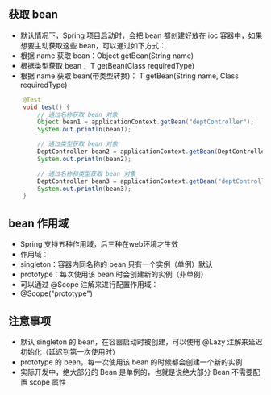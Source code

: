 ## 获取 bean
* 默认情况下，Spring 项目启动时，会把 bean 都创建好放在 ioc 容器中，如果想要主动获取这些 bean，可以通过如下方式：
* 根据 name 获取 bean：Object getBean(String name)
* 根据类型获取 bean：<T> T getBean(Class<T> requiredType)
* 根据 name 获取 bean(带类型转换)：<T> T getBean(String name, Class<T> requiredType)
```java
    @Test
    void test() {
        // 通过名称获取 bean 对象
        Object bean1 = applicationContext.getBean("deptController");
        System.out.println(bean1);

        // 通过类型获取 bean 对象
        DeptController bean2 = applicationContext.getBean(DeptController.class);
        System.out.println(bean2);

        // 通过名称和类型获取 bean 对象
        DeptController bean3 = applicationContext.getBean("deptController", DeptController.class);
        System.out.println(bean3);
    }
```

## bean 作用域
* Spring 支持五种作用域，后三种在web环境才生效
* 作用域：
* singleton：容器内同名称的 bean 只有一个实例（单例）默认
* prototype：每次使用该 bean 时会创建新的实例（非单例）
* 可以通过 @Scope 注解来进行配置作用域：
* @Scope("prototype")

## 注意事项
* 默认 singleton 的 bean，在容器启动时被创建，可以使用 @Lazy 注解来延迟初始化（延迟到第一次使用时）
* prototype 的 bean，每一次使用该 bean 的时候都会创建一个新的实例
* 实际开发中，绝大部分的 Bean 是单例的，也就是说绝大部分 Bean 不需要配置 scope 属性